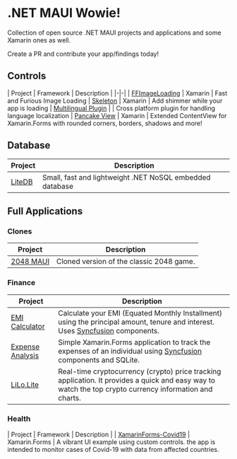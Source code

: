 # .NET MAUI Wowie!

Collection of open source .NET MAUI projects and applications and some Xamarin ones as well.

Create a PR and contribute your app/findings today!

## Controls

| Project | Framework | Description |
|-|-|
| [FFImageLoading](https://github.com/luberda-molinet/FFImageLoading) | Xamarin | Fast and Furious Image Loading
| [Skeleton](https://github.com/HorusSoftwareUY/Xamarin.Forms.Skeleton) | Xamarin | Add shimmer while your app is loading
| [Multilingual Plugin](https://github.com/CrossGeeks/MultilingualPlugin) | | Cross platform plugin for handling language localization
| [Pancake View](https://github.com/sthewissen/Xamarin.Forms.PancakeView) | Xamarin | Extended ContentView for Xamarin.Forms with rounded corners, borders, shadows and more!

## Database

| Project | Description
|-|-|
| [LiteDB](https://github.com/mbdavid/LiteDB) | Small, fast and lightweight .NET NoSQL embedded database

## Full Applications

### Clones

| Project | Description |
|-|-|
| [2048 MAUI](https://github.com/codeanees/2048Maui) | Cloned version of the classic 2048 game.

### Finance

| Project | Description |
|-|-|
| [EMI Calculator](https://github.com/syncfusion/xamarin-showcase-emi-calculator) | Calculate your EMI (Equated Monthly Installment) using the principal amount, tenure and interest. Uses [Syncfusion](https://www.syncfusion.com/products/xamarin) components.
| [Expense Analysis](https://github.com/syncfusion/Xamarin-ExpenseAnalysis) | Simple Xamarin.Forms application to track the expenses of an individual using [Syncfusion](https://www.syncfusion.com/products/xamarin) components and SQLite.
| [LiLo.Lite](https://github.com/GeorgeLeithead/LiLo.Lite) | Real-time cryptocurrency (crypto) price tracking application. It provides a quick and easy way to watch the top crypto currency information and charts.

### Health

| Project | Framework | Description |
| [XamarinForms-Covid19](https://github.com/Altevir/xamarinforms-covid19) | Xamarin.Forms | A vibrant UI example using custom controls. the app is intended to monitor cases of Covid-19 with data from affected countries.
